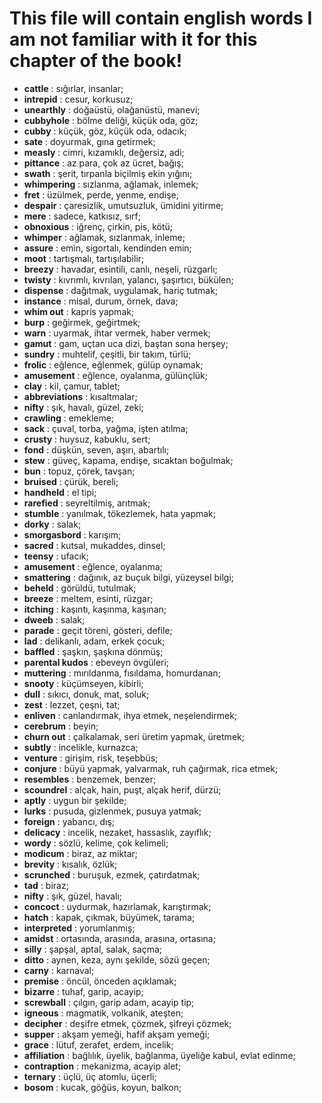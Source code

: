 # This file will contain english words I am not familiar with it for this chapter of the book!
 
 - **cattle** : sığırlar, insanlar;
 - **intrepid** : cesur, korkusuz;
 - **unearthly** : doğaüstü, olağanüstü, manevi;
 - **cubbyhole** : bölme deliği, küçük oda, göz;
 - **cubby** : küçük, göz, küçük oda, odacık;
 - **sate** : doyurmak, gına getirmek;
 - **measly** : cimri, kızamıklı, değersiz, adi;
 - **pittance** : az para, çok az ücret, bağış;
 - **swath** : şerit, tırpanla biçilmiş ekin yığını;
 - **whimpering** : sızlanma, ağlamak, inlemek;
 - **fret** : üzülmek, perde, yenme, endişe;
 - **despair** : çaresizlik, umutsuzluk, ümidini yitirme;
 - **mere** : sadece, katkısız, sırf;
 - **obnoxious** : iğrenç, çirkin, pis, kötü;
 - **whimper** : ağlamak, sızlanmak, inleme;
 - **assure** : emin, sigortalı, kendinden emin;
 - **moot** : tartışmalı, tartışılabilir;
 - **breezy** : havadar, esintili, canlı, neşeli, rüzgarlı;
 - **twisty** : kıvrımlı, kıvrılan, yalancı, şaşırtıcı, bükülen;
 - **dispense** : dağıtmak, uygulamak, hariç tutmak;
 - **instance** : misal, durum, örnek, dava;
 - **whim out** : kapris yapmak;
 - **burp** : geğirmek, geğirtmek;
 - **warn** : uyarmak, ihtar vermek, haber vermek;
 - **gamut** : gam, uçtan uca dizi, baştan sona herşey;
 - **sundry** : muhtelif, çeşitli, bir takım, türlü;
 - **frolic** : eğlence, eğlenmek, gülüp oynamak;
 - **amusement** : eğlence, oyalanma, gülünçlük;
 - **clay** : kil, çamur, tablet;
 - **abbreviations** : kısaltmalar;
 - **nifty** : şık, havalı, güzel, zeki;
 - **crawling** : emekleme;
 - **sack** : çuval, torba, yağma, işten atılma;
 - **crusty** : huysuz, kabuklu, sert;
 - **fond** : düşkün, seven, aşırı, abartılı;
 - **stew** : güveç, kapama, endişe, sıcaktan boğulmak;
 - **bun** : topuz, çörek, tavşan;
 - **bruised** : çürük, bereli;
 - **handheld** : el tipi;
 - **rarefied** : seyreltilmiş, arıtmak;
 - **stumble** : yanılmak, tökezlemek, hata yapmak;
 - **dorky** : salak;
 - **smorgasbord** : karışım;
 - **sacred** : kutsal, mukaddes, dinsel;
 - **teensy** : ufacık;
 - **amusement** : eğlence, oyalanma;
 - **smattering** : dağınık, az buçuk bilgi, yüzeysel bilgi;
 - **beheld** : görüldü, tutulmak;
 - **breeze** : meltem, esinti, rüzgar;
 - **itching** : kaşıntı, kaşınma, kaşınan;
 - **dweeb** : salak;
 - **parade** : geçit töreni, gösteri, defile;
 - **lad** : delikanlı, adam, erkek çocuk;
 - **baffled** : şaşkın, şaşkına dönmüş;
 - **parental kudos** : ebeveyn övgüleri;
 - **muttering** : mırıldanma, fısıldama, homurdanan;
 - **snooty** : küçümseyen, kibirli;
 - **dull** : sıkıcı, donuk, mat, soluk;
 - **zest** : lezzet, çeşni, tat;
 - **enliven** : canlandırmak, ihya etmek, neşelendirmek;
 - **cerebrum** : beyin;
 - **churn out** : çalkalamak, seri üretim yapmak, üretmek;
 - **subtly** : incelikle, kurnazca;
 - **venture** : girişim, risk, teşebbüs;
 - **conjure** : büyü yapmak, yalvarmak, ruh çağırmak, rica etmek;
 - **resembles** : benzemek, benzer;
 - **scoundrel** : alçak, hain, puşt, alçak herif, dürzü;
 - **aptly** : uygun bir şekilde;
 - **lurks** : pusuda, gizlenmek, pusuya yatmak;
 - **foreign** : yabancı, dış;
 - **delicacy** : incelik, nezaket, hassaslık, zayıflık;
 - **wordy** : sözlü, kelime, çok kelimeli;
 - **modicum** : biraz, az miktar;
 - **brevity** : kısalık, özlük;
 - **scrunched** : buruşuk, ezmek, çatırdatmak;
 - **tad** : biraz;
 - **nifty** : şık, güzel, havalı;
 - **concoct** : uydurmak, hazırlamak, karıştırmak;
 - **hatch** : kapak, çıkmak, büyümek, tarama;
 - **interpreted** : yorumlanmış;
 - **amidst** : ortasında, arasında, arasına, ortasına;
 - **silly** : şapşal, aptal, salak, saçma;
 - **ditto** : aynen, keza, aynı şekilde, sözü geçen;
 - **carny** : karnaval;
 - **premise** : öncül, önceden açıklamak;
 - **bizarre** : tuhaf, garip, acayip;
 - **screwball** : çılgın, garip adam, acayip tip;
 - **igneous** : magmatik, volkanik, ateşten;
 - **decipher** : deşifre etmek, çözmek, şifreyi çözmek;
 - **supper** : akşam yemeği, hafif akşam yemeği;
 - **grace** : lütuf, zerafet, erdem, incelik;
 - **affiliation** : bağlılık, üyelik, bağlanma, üyeliğe kabul, evlat edinme;
 - **contraption** : mekanizma, acayip alet;    
 - **ternary** : üçlü, üç atomlu, üçerli;
 - **bosom** : kucak, göğüs, koyun, balkon;